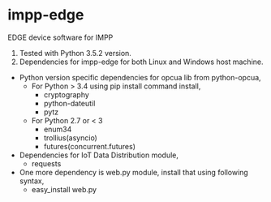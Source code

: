 # impp-edge
EDGE device software for IMPP

1. Tested with Python 3.5.2 version.
2. Dependencies for impp-edge for both Linux and Windows host machine.
  * Python version specific dependencies for opcua lib from python-opcua,
    * For Python > 3.4 using pip install command install,
      * cryptography
      * python-dateutil
      * pytz
    * For Python 2.7 or < 3
      * enum34
      * trollius(asyncio)
      * futures(concurrent.futures)
  * Dependencies for IoT Data Distribution module,
      * requests
  * One more dependency is web.py module, install that using following syntax,
      * easy_install web.py